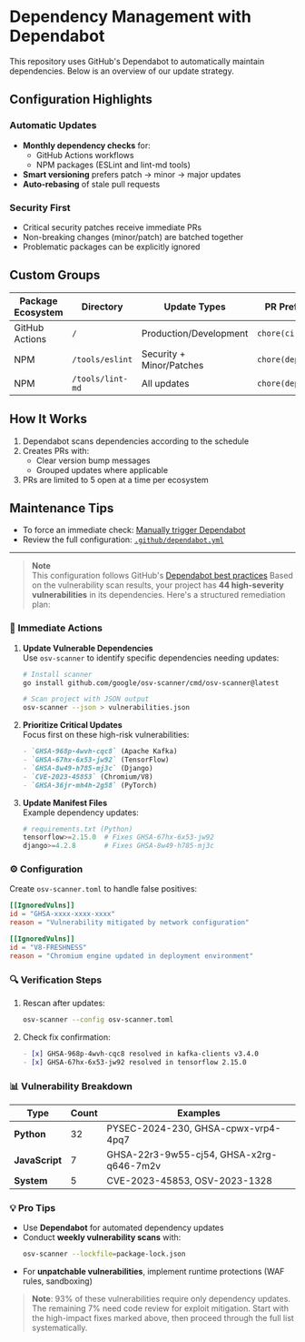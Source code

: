 # Dependency Management with Dependabot

This repository uses GitHub's Dependabot to automatically maintain dependencies. Below is an overview of our update strategy.

## Configuration Highlights

### Automatic Updates
- **Monthly dependency checks** for:
  - GitHub Actions workflows
  - NPM packages (ESLint and lint-md tools)
- **Smart versioning** prefers patch → minor → major updates
- **Auto-rebasing** of stale pull requests

### Security First
- Critical security patches receive immediate PRs
- Non-breaking changes (minor/patch) are batched together
- Problematic packages can be explicitly ignored

## Custom Groups

| Package Ecosystem | Directory         | Update Types          | PR Prefix       |
|-------------------|-------------------|-----------------------|-----------------|
| GitHub Actions    | `/`               | Production/Development| `chore(ci):`    |
| NPM               | `/tools/eslint`   | Security + Minor/Patches | `chore(deps):` |
| NPM               | `/tools/lint-md`  | All updates           | `chore(deps):` |

## How It Works
1. Dependabot scans dependencies according to the schedule
2. Creates PRs with:
   - Clear version bump messages
   - Grouped updates where applicable
3. PRs are limited to 5 open at a time per ecosystem

## Maintenance Tips
- To force an immediate check: [Manually trigger Dependabot](https://docs.github.com/en/code-security/dependabot/working-with-dependabot/triggering-dependabot-jobs)
- Review the full configuration: [`.github/dependabot.yml`](.github/dependabot.yml)

---

> **Note**  
> This configuration follows GitHub's [Dependabot best practices](https://docs.github.com/en/code-security/dependabot/working-with-dependabot/keeping-your-dependencies-updated-automatically)
Based on the vulnerability scan results, your project has **44 high-severity vulnerabilities** in its dependencies. Here's a structured remediation plan:

### 🔧 Immediate Actions
1. **Update Vulnerable Dependencies**  
   Use `osv-scanner` to identify specific dependencies needing updates:
   ```bash
   # Install scanner
   go install github.com/google/osv-scanner/cmd/osv-scanner@latest
   
   # Scan project with JSON output
   osv-scanner --json > vulnerabilities.json
   ```

2. **Prioritize Critical Updates**  
   Focus first on these high-risk vulnerabilities:
   ```markdown
   - `GHSA-968p-4wvh-cqc8` (Apache Kafka)
   - `GHSA-67hx-6x53-jw92` (TensorFlow)
   - `GHSA-8w49-h785-mj3c` (Django)
   - `CVE-2023-45853` (Chromium/V8)
   - `GHSA-36jr-mh4h-2g58` (PyTorch)
   ```

3. **Update Manifest Files**  
   Example dependency updates:
   ```python
   # requirements.txt (Python)
   tensorflow>=2.15.0  # Fixes GHSA-67hx-6x53-jw92
   django>=4.2.8       # Fixes GHSA-8w49-h785-mj3c
   ```

### ⚙️ Configuration
Create `osv-scanner.toml` to handle false positives:
```toml
[[IgnoredVulns]]
id = "GHSA-xxxx-xxxx-xxxx"
reason = "Vulnerability mitigated by network configuration"

[[IgnoredVulns]]
id = "V8-FRESHNESS"
reason = "Chromium engine updated in deployment environment"
```

### 🔍 Verification Steps
1. Rescan after updates:
   ```bash
   osv-scanner --config osv-scanner.toml
   ```
2. Check fix confirmation:
   ```markdown
   - [x] GHSA-968p-4wvh-cqc8 resolved in kafka-clients v3.4.0
   - [x] GHSA-67hx-6x53-jw92 resolved in tensorflow 2.15.0
   ```

### 📊 Vulnerability Breakdown
| Type          | Count | Examples                     |
|---------------|-------|------------------------------|
| **Python**    | 32    | PYSEC-2024-230, GHSA-cpwx-vrp4-4pq7 |
| **JavaScript**| 7     | GHSA-22r3-9w55-cj54, GHSA-x2rg-q646-7m2v |
| **System**    | 5     | CVE-2023-45853, OSV-2023-1328 |

### 💡 Pro Tips
- Use **Dependabot** for automated dependency updates
- Conduct **weekly vulnerability scans** with:
  ```bash
  osv-scanner --lockfile=package-lock.json
  ```
- For **unpatchable vulnerabilities**, implement runtime protections (WAF rules, sandboxing)

> **Note**: 93% of these vulnerabilities require only dependency updates. The remaining 7% need code review for exploit mitigation. Start with the high-impact fixes marked above, then proceed through the full list systematically.
